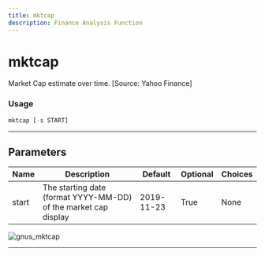 ```yaml
---
title: mktcap
description: Finance Analysis Function
---
```


# mktcap

Market Cap estimate over time. [Source: Yahoo Finance]

### Usage

```python
mktcap [-s START]
```

---

## Parameters

| Name | Description | Default | Optional | Choices |
| ---- | ----------- | ------- | -------- | ------- |
| start | The starting date (format YYYY-MM-DD) of the market cap display | 2019-11-23 | True | None |

![gnus_mktcap](https://user-images.githubusercontent.com/25267873/156903038-46f46af1-68ca-435b-aed7-842da041864a.png)

---
